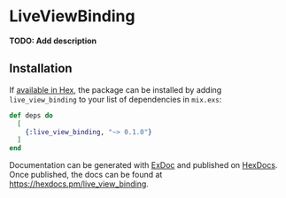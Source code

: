 # LiveViewBinding

**TODO: Add description**

## Installation

If [available in Hex](https://hex.pm/docs/publish), the package can be installed
by adding `live_view_binding` to your list of dependencies in `mix.exs`:

```elixir
def deps do
  [
    {:live_view_binding, "~> 0.1.0"}
  ]
end
```

Documentation can be generated with [ExDoc](https://github.com/elixir-lang/ex_doc)
and published on [HexDocs](https://hexdocs.pm). Once published, the docs can
be found at <https://hexdocs.pm/live_view_binding>.

